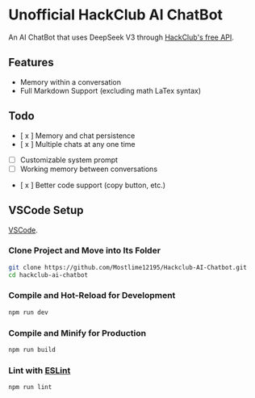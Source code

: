 # Unofficial HackClub AI ChatBot

An AI ChatBot that uses DeepSeek V3 through [HackClub's free API](https://ai.hackclub.com).

## Features

- Memory within a conversation
- Full Markdown Support (excluding math LaTex syntax)

## Todo

- [ x ] Memory and chat persistence
- [ x ] Multiple chats at any one time
- [ ] Customizable system prompt
- [ ] Working memory between conversations
- [ x ] Better code support (copy button, etc.)

## VSCode Setup

[VSCode](https://code.visualstudio.com/).

### Clone Project and Move into Its Folder

```sh
git clone https://github.com/Mostlime12195/Hackclub-AI-Chatbot.git
cd hackclub-ai-chatbot
```

### Compile and Hot-Reload for Development

```sh
npm run dev
```

### Compile and Minify for Production

```sh
npm run build
```

### Lint with [ESLint](https://eslint.org/)

```sh
npm run lint
```
